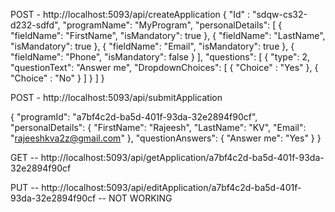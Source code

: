 POST - http://localhost:5093/api/createApplication
{
    "Id" : "sdqw-cs32-d232-sdfd",
  "programName": "MyProgram",
  "personalDetails": [
    {
      "fieldName": "FirstName",
      "isMandatory": true
    },
    {
      "fieldName": "LastName",
      "isMandatory": true
    },
    {
      "fieldName": "Email",
      "isMandatory": true
    },
    {
      "fieldName": "Phone",
      "isMandatory": false
    }
  ],
  "questions": [
    {
      "type": 2,
      "questionText": "Answer me",
      "DropdownChoices": [
        { "Choice" : "Yes" },
        { "Choice" : "No" }
        ]
    }
  ]
}

POST - http://localhost:5093/api/submitApplication

{
  "programId": "a7bf4c2d-ba5d-401f-93da-32e2894f90cf",
  "personalDetails": {
    "FirstName": "Rajeesh",
    "LastName": "KV",
    "Email": "rajeeshkva2z@gmail.com"
  },
  "questionAnswers": {
    "Answer me": "Yes"
  }
}

GET  -- http://localhost:5093/api/getApplication/a7bf4c2d-ba5d-401f-93da-32e2894f90cf

PUT  -- http://localhost:5093/api/editApplication/a7bf4c2d-ba5d-401f-93da-32e2894f90cf  -- NOT WORKING

